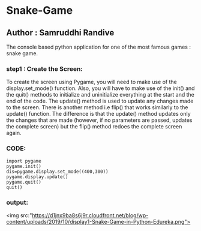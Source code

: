 # Snake-Game
## Author : Samruddhi Randive

The console based python application for one of the most famous games : snake game.

### step1 : Create the Screen:

To create the screen using Pygame, you will need to make use of the display.set_mode() function. Also, you will have to make use of the init()  and the quit() methods to initialize and uninitialize everything at the start and the end of the code. The update() method is used to update any changes made to the screen. There is another method i.e flip() that works similarly to the update() function. The difference is that the update() method updates only the changes that are made (however, if no parameters are passed, updates the complete screen) but the flip() method redoes the complete screen again.

### CODE:
```
import pygame
pygame.init()
dis=pygame.display.set_mode((400,300))
pygame.display.update()
pygame.quit()
quit()
```
### output:
<img src:"https://d1jnx9ba8s6j9r.cloudfront.net/blog/wp-content/uploads/2019/10/display1-Snake-Game-in-Python-Edureka.png">

